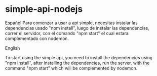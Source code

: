 ﻿# simple-api-nodejs


Español
Para comenzar a usar a api simple, necesitas instalar las dependencias usado "npm install", luego de instalar las dependencias, correr el servidor, con el comando "npm start" el cual estara complementado con nodemon.

English

To start using the simple api, you need to install the dependencies using "npm install", after installing the dependencies, run the server, with the command "npm start" which will be complemented by nodemon.
